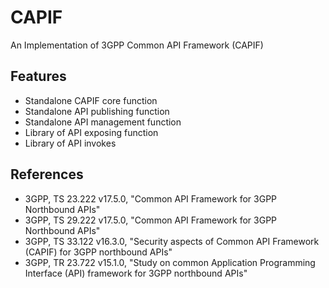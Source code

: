 # CAPIF

An Implementation of 3GPP Common API Framework (CAPIF)

## Features

- Standalone CAPIF core function
- Standalone API publishing function
- Standalone API management function
- Library of API exposing function
- Library of API invokes

## References

- 3GPP, TS 23.222 v17.5.0, "Common API Framework for 3GPP Northbound APIs"
- 3GPP, TS 29.222 v17.5.0, "Common API Framework for 3GPP Northbound APIs"
- 3GPP, TS 33.122 v16.3.0, "Security aspects of Common API Framework (CAPIF) for 3GPP northbound APIs"
- 3GPP, TR 23.722 v15.1.0, "Study on common Application Programming Interface (API) framework for 3GPP northbound APIs"

